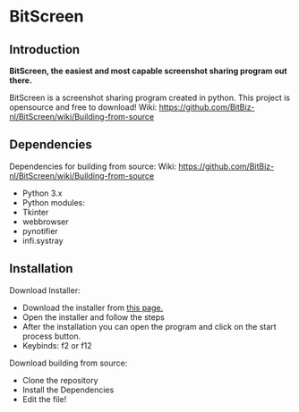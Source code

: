 # BitScreen

## Introduction

**BitScreen, the easiest and most capable screenshot sharing program out there.**

BitScreen is a screenshot sharing program created in python.
This project is opensource and free to download!
Wiki: https://github.com/BitBiz-nl/BitScreen/wiki/Building-from-source

## Dependencies

 Dependencies for building from source:
 Wiki: https://github.com/BitBiz-nl/BitScreen/wiki/Building-from-source

- Python 3.x
- Python modules:
- Tkinter
- webbrowser
- pynotifier
- infi.systray

## Installation

Download Installer:
- Download the installer from <a href="https://bitbiz.nl/software/">this page.</a>
- Open the installer and follow the steps 
- After the installation you can open the program and click on the start process button.
- Keybinds: f2 or f12

Download building from source:
- Clone the repository
- Install the Dependencies
- Edit the file!
